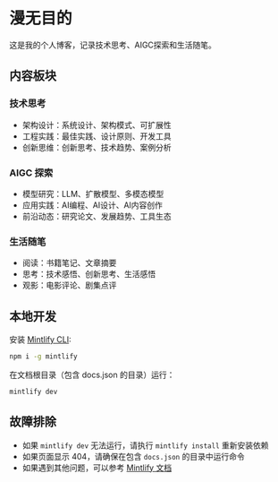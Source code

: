 # 漫无目的

这是我的个人博客，记录技术思考、AIGC探索和生活随笔。

## 内容板块

### 技术思考
- 架构设计：系统设计、架构模式、可扩展性
- 工程实践：最佳实践、设计原则、开发工具
- 创新思维：创新思考、技术趋势、案例分析

### AIGC 探索
- 模型研究：LLM、扩散模型、多模态模型
- 应用实践：AI编程、AI设计、AI内容创作
- 前沿动态：研究论文、发展趋势、工具生态

### 生活随笔
- 阅读：书籍笔记、文章摘要
- 思考：技术感悟、创新思考、生活感悟
- 观影：电影评论、剧集点评

## 本地开发

安装 [Mintlify CLI](https://www.npmjs.com/package/mintlify):

```bash
npm i -g mintlify
```

在文档根目录（包含 docs.json 的目录）运行：

```bash
mintlify dev
```

## 故障排除

- 如果 `mintlify dev` 无法运行，请执行 `mintlify install` 重新安装依赖
- 如果页面显示 404，请确保在包含 `docs.json` 的目录中运行命令
- 如果遇到其他问题，可以参考 [Mintlify 文档](https://mintlify.com/docs)
